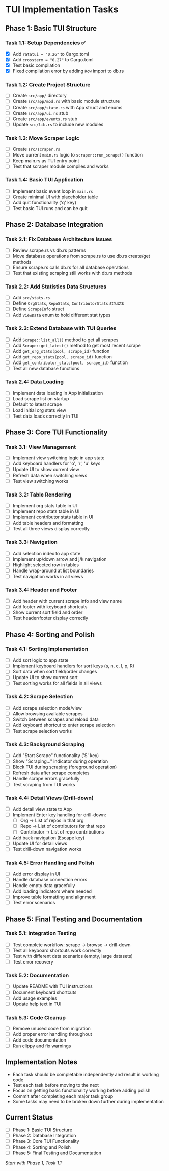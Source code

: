# TUI Implementation Tasks

## Phase 1: Basic TUI Structure

### Task 1.1: Setup Dependencies ✅
- [x] Add `ratatui = "0.26"` to Cargo.toml
- [x] Add `crossterm = "0.27"` to Cargo.toml  
- [x] Test basic compilation
- [x] Fixed compilation error by adding `Row` import to db.rs

### Task 1.2: Create Project Structure
- [ ] Create `src/app/` directory
- [ ] Create `src/app/mod.rs` with basic module structure
- [ ] Create `src/app/state.rs` with App struct and enums
- [ ] Create `src/app/ui.rs` stub
- [ ] Create `src/app/events.rs` stub
- [ ] Update `src/lib.rs` to include new modules

### Task 1.3: Move Scraper Logic
- [ ] Create `src/scraper.rs`
- [ ] Move current `main.rs` logic to `scraper::run_scrape()` function
- [ ] Keep main.rs as TUI entry point
- [ ] Test that scraper module compiles and works

### Task 1.4: Basic TUI Application
- [ ] Implement basic event loop in `main.rs`
- [ ] Create minimal UI with placeholder table
- [ ] Add quit functionality ('q' key)
- [ ] Test basic TUI runs and can be quit

## Phase 2: Database Integration

### Task 2.1: Fix Database Architecture Issues
- [ ] Review scrape.rs vs db.rs patterns
- [ ] Move database operations from scrape.rs to use db.rs create/get methods
- [ ] Ensure scrape.rs calls db.rs for all database operations
- [ ] Test that existing scraping still works with db.rs methods

### Task 2.2: Add Statistics Data Structures
- [ ] Add `src/stats.rs`
- [ ] Define `OrgStats`, `RepoStats`, `ContributorStats` structs
- [ ] Define `ScrapeInfo` struct
- [ ] Add `ViewData` enum to hold different stat types

### Task 2.3: Extend Database with TUI Queries
- [ ] Add `Scrape::list_all()` method to get all scrapes
- [ ] Add `Scrape::get_latest()` method to get most recent scrape
- [ ] Add `get_org_stats(pool, scrape_id)` function
- [ ] Add `get_repo_stats(pool, scrape_id)` function  
- [ ] Add `get_contributor_stats(pool, scrape_id)` function
- [ ] Test all new database functions

### Task 2.4: Data Loading
- [ ] Implement data loading in App initialization
- [ ] Load scrape list on startup
- [ ] Default to latest scrape
- [ ] Load initial org stats view
- [ ] Test data loads correctly in TUI

## Phase 3: Core TUI Functionality

### Task 3.1: View Management
- [ ] Implement view switching logic in app state
- [ ] Add keyboard handlers for 'o', 'r', 'u' keys
- [ ] Update UI to show current view
- [ ] Refresh data when switching views
- [ ] Test view switching works

### Task 3.2: Table Rendering
- [ ] Implement org stats table in UI
- [ ] Implement repo stats table in UI
- [ ] Implement contributor stats table in UI
- [ ] Add table headers and formatting
- [ ] Test all three views display correctly

### Task 3.3: Navigation
- [ ] Add selection index to app state
- [ ] Implement up/down arrow and j/k navigation
- [ ] Highlight selected row in tables
- [ ] Handle wrap-around at list boundaries
- [ ] Test navigation works in all views

### Task 3.4: Header and Footer
- [ ] Add header with current scrape info and view name
- [ ] Add footer with keyboard shortcuts
- [ ] Show current sort field and order
- [ ] Test header/footer display correctly

## Phase 4: Sorting and Polish

### Task 4.1: Sorting Implementation
- [ ] Add sort logic to app state
- [ ] Implement keyboard handlers for sort keys (s, n, c, l, p, R)
- [ ] Sort data when sort field/order changes
- [ ] Update UI to show current sort
- [ ] Test sorting works for all fields in all views

### Task 4.2: Scrape Selection
- [ ] Add scrape selection mode/view
- [ ] Allow browsing available scrapes
- [ ] Switch between scrapes and reload data
- [ ] Add keyboard shortcut to enter scrape selection
- [ ] Test scrape selection works

### Task 4.3: Background Scraping
- [ ] Add "Start Scrape" functionality ('S' key)
- [ ] Show "Scraping..." indicator during operation
- [ ] Block TUI during scraping (foreground operation)
- [ ] Refresh data after scrape completes
- [ ] Handle scrape errors gracefully
- [ ] Test scraping from TUI works

### Task 4.4: Detail Views (Drill-down)
- [ ] Add detail view state to App
- [ ] Implement Enter key handling for drill-down:
  - [ ] Org → List of repos in that org
  - [ ] Repo → List of contributors for that repo
  - [ ] Contributor → List of repo contributions
- [ ] Add back navigation (Escape key)
- [ ] Update UI for detail views
- [ ] Test drill-down navigation works

### Task 4.5: Error Handling and Polish
- [ ] Add error display in UI
- [ ] Handle database connection errors
- [ ] Handle empty data gracefully
- [ ] Add loading indicators where needed
- [ ] Improve table formatting and alignment
- [ ] Test error scenarios

## Phase 5: Final Testing and Documentation

### Task 5.1: Integration Testing
- [ ] Test complete workflow: scrape → browse → drill-down
- [ ] Test all keyboard shortcuts work correctly
- [ ] Test with different data scenarios (empty, large datasets)
- [ ] Test error recovery

### Task 5.2: Documentation
- [ ] Update README with TUI instructions
- [ ] Document keyboard shortcuts
- [ ] Add usage examples
- [ ] Update help text in TUI

### Task 5.3: Code Cleanup
- [ ] Remove unused code from migration
- [ ] Add proper error handling throughout
- [ ] Add code documentation
- [ ] Run clippy and fix warnings

## Implementation Notes

- Each task should be completable independently and result in working code
- Test each task before moving to the next
- Focus on getting basic functionality working before adding polish
- Commit after completing each major task group
- Some tasks may need to be broken down further during implementation

## Current Status
- [ ] Phase 1: Basic TUI Structure
- [ ] Phase 2: Database Integration  
- [ ] Phase 3: Core TUI Functionality
- [ ] Phase 4: Sorting and Polish
- [ ] Phase 5: Final Testing and Documentation

*Start with Phase 1, Task 1.1*